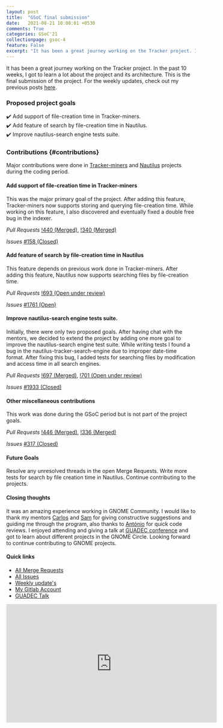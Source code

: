 ```yaml
---
layout: post
title:  "GSoC final submission"
date:   2021-08-21 10:08:01 +0530
comments: True
categories: GSoC'21
collectionpage: gsoc-4
feature: False
excerpt: "It has been a great journey working on the Tracker project. In the past 10 weeks I got to learn a lot about the project and its architecture."
---
```


It has been a great journey working on the Tracker project. In the past 10 weeks, I got to learn a lot about the project and its architecture. This is the final submission of the project. For the weekly updates, check out my previous posts [here](https://www.nishitpatel.tech/categories#gsoc-21).

### Proposed project goals 

:heavy_check_mark: Add support of file-creation time in Tracker-miners.  
:heavy_check_mark: Add feature of search by file-creation time in Nautilus.  
:heavy_check_mark: Improve nautilus-search engine tests suite.

### Contributions {#contributions}

Major contributions were done in [Tracker-miners](https://gitlab.gnome.org/GNOME/tracker-miners) and [Nautilus](https://gitlab.gnome.org/GNOME/nautilus) projects during the coding period.


#### Add support of file-creation time in Tracker-miners

This was the major primary goal of the project. After adding this feature, Tracker-miners now supports storing and querying file-creation time. While working on this feature, I also discovered and eventually fixed a double free bug in the indexer.

*Pull Requests* 
[!440 (Merged)](https://gitlab.gnome.org/GNOME/tracker/-/merge_requests/440), 
[!340 (Merged)](https://gitlab.gnome.org/GNOME/tracker-miners/-/merge_requests/340)

*Issues* 
[#158 (Closed)](https://gitlab.gnome.org/GNOME/tracker-miners/-/issues/158)

#### Add feature of search by file-creation time in Nautilus

This feature depends on previous work done in Tracker-miners. After adding this feature, Nautilus now supports searching files by file-creation time.

*Pull Requests* 
[!693 (Open under review)](https://gitlab.gnome.org/GNOME/nautilus/-/merge_requests/693)

*Issues* 
[#1761 (Open)](https://gitlab.gnome.org/GNOME/nautilus/-/issues/1761)

#### Improve nautilus-search engine tests suite.

Initially, there were only two proposed goals. After having chat with the mentors, we decided to extend the project by adding one more goal to improve the nautilus-search engine test suite. While writing tests I found a bug in the nautilus-tracker-search-engine due to improper date-time format. After fixing this bug, I added tests for searching files by modification and access time in all search engines.

*Pull Requests* 
[!697 (Merged)](https://gitlab.gnome.org/GNOME/nautilus/-/merge_requests/697), 
[!701 (Open under review)](https://gitlab.gnome.org/GNOME/nautilus/-/merge_requests/701)

*Issues* 
[#1933 (Closed)](https://gitlab.gnome.org/GNOME/nautilus/-/issues/1933)

#### Other miscellaneous contributions

This work was done during the GSoC period but is not part of the project goals.

*Pull Requests*
[!446 (Merged)](https://gitlab.gnome.org/GNOME/tracker/-/merge_requests/446), 
[!336 (Merged)](https://gitlab.gnome.org/GNOME/tracker-miners/-/merge_requests/336)


*Issues* 
[#317 (Closed)](https://gitlab.gnome.org/GNOME/tracker/-/issues/317)

#### Future Goals

Resolve any unresolved threads in the open Merge Requests. Write more tests for search by file creation time in Nautilus. Continue contributing to the projects.

#### Closing thoughts

It was an amazing experience working in GNOME Community. I would like to thank my mentors [Carlos](https://gitlab.gnome.org/carlosg) and [Sam](https://gitlab.gnome.org/sthursfield) for giving constructive suggestions and guiding me through the program, also thanks to [António](https://gitlab.gnome.org/antoniof) for quick code reviews. I enjoyed attending and giving a talk at [GUADEC conference](https://events.gnome.org/event/9/overview) and got to learn about different projects in the GNOME Circle. Looking forward to continue contributing to GNOME projects.

#### Quick links

<ul>
<li><a href="https://gitlab.gnome.org/groups/GNOME/-/merge_requests?scope=all&state=all&author_username=nis130">All Merge Requests</a></li>
<li><a href="https://gitlab.gnome.org/groups/GNOME/-/issues?scope=all&state=all&author_username=nis130">All Issues</a></li>
<li><a href="https://www.nishitpatel.tech/categories#gsoc-21">Weekly update's</a></li>
<li><a href="https://gitlab.gnome.org/nis130">My Gitlab Account</a></li>
<li><a href="https://youtu.be/DjmL5YbcPEQ?t=6701">GUADEC Talk</a></li>
</ul>

<div class="embed-responsive embed-responsive-16by9">
<iframe width="560" height="315" src="https://www.youtube.com/embed/DjmL5YbcPEQ?start=6701" title="YouTube video player" frameborder="0" allow="accelerometer; autoplay; clipboard-write; encrypted-media; gyroscope; picture-in-picture" allowfullscreen></iframe>
</div>
<br>
